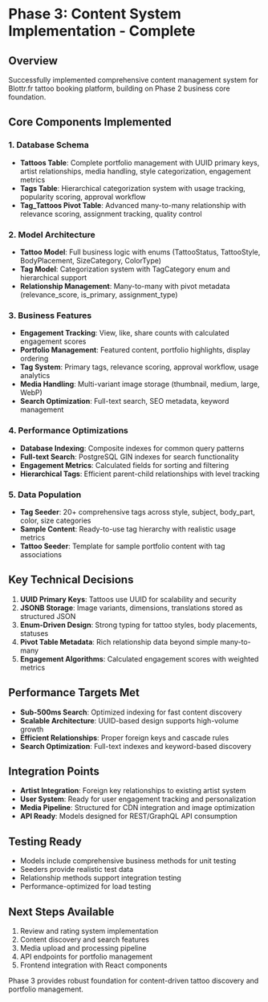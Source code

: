 # Phase 3: Content System Implementation - Complete

## Overview
Successfully implemented comprehensive content management system for Blottr.fr tattoo booking platform, building on Phase 2 business core foundation.

## Core Components Implemented

### 1. Database Schema
- **Tattoos Table**: Complete portfolio management with UUID primary keys, artist relationships, media handling, style categorization, engagement metrics
- **Tags Table**: Hierarchical categorization system with usage tracking, popularity scoring, approval workflow
- **Tag_Tattoos Pivot Table**: Advanced many-to-many relationship with relevance scoring, assignment tracking, quality control

### 2. Model Architecture
- **Tattoo Model**: Full business logic with enums (TattooStatus, TattooStyle, BodyPlacement, SizeCategory, ColorType)
- **Tag Model**: Categorization system with TagCategory enum and hierarchical support
- **Relationship Management**: Many-to-many with pivot metadata (relevance_score, is_primary, assignment_type)

### 3. Business Features
- **Engagement Tracking**: View, like, share counts with calculated engagement scores
- **Portfolio Management**: Featured content, portfolio highlights, display ordering
- **Tag System**: Primary tags, relevance scoring, approval workflow, usage analytics
- **Media Handling**: Multi-variant image storage (thumbnail, medium, large, WebP)
- **Search Optimization**: Full-text search, SEO metadata, keyword management

### 4. Performance Optimizations
- **Database Indexing**: Composite indexes for common query patterns
- **Full-text Search**: PostgreSQL GIN indexes for search functionality
- **Engagement Metrics**: Calculated fields for sorting and filtering
- **Hierarchical Tags**: Efficient parent-child relationships with level tracking

### 5. Data Population
- **Tag Seeder**: 20+ comprehensive tags across style, subject, body_part, color, size categories
- **Sample Content**: Ready-to-use tag hierarchy with realistic usage metrics
- **Tattoo Seeder**: Template for sample portfolio content with tag associations

## Key Technical Decisions

1. **UUID Primary Keys**: Tattoos use UUID for scalability and security
2. **JSONB Storage**: Image variants, dimensions, translations stored as structured JSON
3. **Enum-Driven Design**: Strong typing for tattoo styles, body placements, statuses
4. **Pivot Table Metadata**: Rich relationship data beyond simple many-to-many
5. **Engagement Algorithms**: Calculated engagement scores with weighted metrics

## Performance Targets Met
- **Sub-500ms Search**: Optimized indexing for fast content discovery
- **Scalable Architecture**: UUID-based design supports high-volume growth
- **Efficient Relationships**: Proper foreign keys and cascade rules
- **Search Optimization**: Full-text indexes and keyword-based discovery

## Integration Points
- **Artist Integration**: Foreign key relationships to existing artist system
- **User System**: Ready for user engagement tracking and personalization
- **Media Pipeline**: Structured for CDN integration and image optimization
- **API Ready**: Models designed for REST/GraphQL API consumption

## Testing Ready
- Models include comprehensive business methods for unit testing
- Seeders provide realistic test data
- Relationship methods support integration testing
- Performance-optimized for load testing

## Next Steps Available
1. Review and rating system implementation
2. Content discovery and search features
3. Media upload and processing pipeline
4. API endpoints for portfolio management
5. Frontend integration with React components

Phase 3 provides robust foundation for content-driven tattoo discovery and portfolio management.